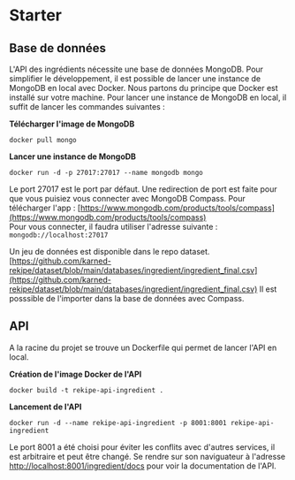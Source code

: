 # Starter

## Base de données

L'API des ingrédients nécessite une base de données MongoDB. 
Pour simplifier le développement, il est possible de lancer une instance de MongoDB en local avec Docker.
Nous partons du principe que Docker est installé sur votre machine.
Pour lancer une instance de MongoDB en local, il suffit de lancer les commandes suivantes :

**Télécharger l'image de MongoDB**
```shell
docker pull mongo
```

**Lancer une instance de MongoDB**
```shell
docker run -d -p 27017:27017 --name mongodb mongo
```

Le port 27017 est le port par défaut. Une redirection de port est faite pour que vous puisiez vous connecter avec MongoDB Compass. 
Pour télécharger l'app : [https://www.mongodb.com/products/tools/compass](https://www.mongodb.com/products/tools/compass)  
Pour vous connecter, il faudra utiliser l'adresse suivante : `mongodb://localhost:27017`

Un jeu de données est disponible dans le repo dataset. [https://github.com/karned-rekipe/dataset/blob/main/databases/ingredient/ingredient_final.csv](https://github.com/karned-rekipe/dataset/blob/main/databases/ingredient/ingredient_final.csv)
Il est posssible de l'importer dans la base de données avec Compass.

## API 
A la racine du projet se trouve un Dockerfile qui permet de lancer l'API en local.

**Création de l'image Docker de l'API**
```shell
docker build -t rekipe-api-ingredient .
```

**Lancement de l'API**
```shell
docker run -d --name rekipe-api-ingredient -p 8001:8001 rekipe-api-ingredient
```

Le port 8001 a été choisi pour éviter les conflits avec d'autres services, il est arbitraire et peut être changé.
Se rendre sur son naviguateur à l'adresse [http://localhost:8001/ingredient/docs](http://localhost:8001/ingredient/docs) pour voir la documentation de l'API.
